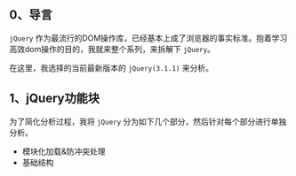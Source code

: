 ## 0、导言

``jQuery`` 作为最流行的DOM操作库，已经基本上成了浏览器的事实标准。抱着学习高效dom操作的目的，我就来整个系列，来拆解下 ``jQuery``。

在这里，我选择的当前最新版本的 ``jQuery(3.1.1)`` 来分析。

## 1、jQuery功能块

为了简化分析过程，我将 ``jQuery`` 分为如下几个部分，然后针对每个部分进行单独分析。

* 模块化加载&防冲突处理
* 基础结构